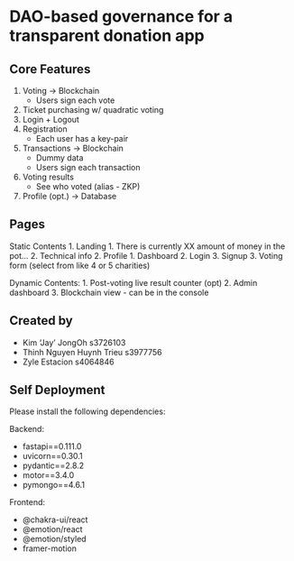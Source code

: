 # DAO-based governance for a transparent donation app

## Core Features
1. Voting -> Blockchain
	- Users sign each vote
2. Ticket purchasing w/ quadratic voting
3. Login + Logout
4. Registration
	- Each user has a key-pair
5. Transactions -> Blockchain
	- Dummy data
	- Users sign each transaction
6. Voting results
	- See who voted (alias - ZKP)
7. Profile (opt.) -> Database

## Pages
Static Contents
	1. Landing
		1. There is currently XX amount of money in the pot...
		2. Technical info
	2. Profile
		1. Dashboard
		2. Login
		3. Signup
	3. Voting form (select from like 4 or 5 charities)

Dynamic Contents:
	1. Post-voting live result counter (opt)
	2. Admin dashboard
	3. Blockchain view - can be in the console

## Created by
- Kim ‘Jay’ JongOh s3726103
- Thinh Nguyen Huynh Trieu s3977756 
- Zyle Estacion s4064846 

## Self Deployment
Please install the following dependencies:

Backend:
- fastapi==0.111.0
- uvicorn==0.30.1
- pydantic==2.8.2
- motor==3.4.0
- pymongo==4.6.1

Frontend:
- @chakra-ui/react
- @emotion/react
- @emotion/styled
- framer-motion